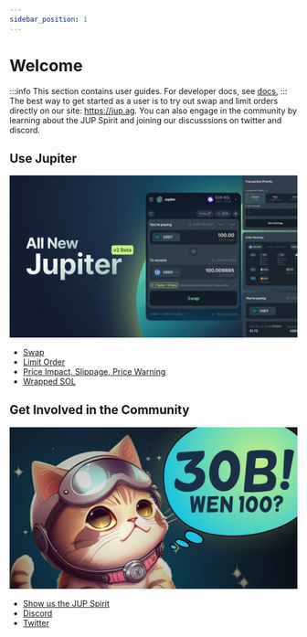```yaml
---
sidebar_position: 1
---
```


# Welcome

:::info
This section contains user guides. For developer docs, see [docs.](/docs) 
:::
The best way to get started as a user is to try out swap and limit orders directly on our site: https://jup.ag. 
You can also engage in the community by learning about the JUP Spirit and joining our discusssions on twitter and discord. 

## Use Jupiter
![jup_v2.jpeg](../static/img/jup_v2.jpeg)
- [Swap](/guides/swap)
- [Limit Order](/guides/limit-order)
- [Price Impact, Slippage, Price Warning](/guides/price-impact-slippage-price-warning)
- [Wrapped SOL](/guides/wrapped-sol)

## Get Involved in the Community
 ![welcome](30MM_cat.jpeg)
- [Show us the JUP Spirit](/blog/unveiling-the-jup-spirit/)
- [Discord](https://discord.gg/jup)
- [Twitter](https://twitter.com/JupiterExchange)
